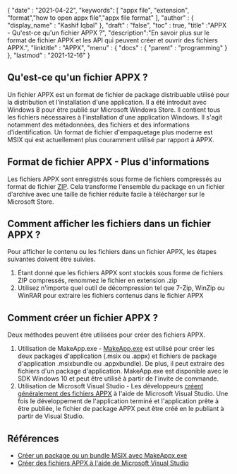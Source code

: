 {
  "date" : "2021-04-22",
  "keywords": [ "appx file", "extension", "format","how to open appx file","appx file format" ],
  "author" : {
    "display_name" : "Kashif Iqbal"
},
  "draft" : "false",
  "toc" : true,
  "title" :"APPX - Qu'est-ce qu'un fichier APPX ?",
  "description":"En savoir plus sur le format de fichier APPX et les API qui peuvent créer et ouvrir des fichiers APPX.",
  "linktitle" : "APPX",
  "menu" : {
    "docs" : {
      "parent" : "programming"
}
},
  "lastmod" : "2021-12-16"
}

## Qu'est-ce qu'un fichier APPX ?

Un fichier APPX est un format de fichier de package distribuable utilisé pour la distribution et l'installation d'une application. Il a été introduit avec Windows 8 pour être publié sur Microsoft Windows Store. Il contient tous les fichiers nécessaires à l'installation d'une application Windows. Il s'agit notamment des métadonnées, des fichiers et des informations d'identification. Un format de fichier d'empaquetage plus moderne est MSIX qui est actuellement plus couramment utilisé par rapport à APPX.

## Format de fichier APPX - Plus d'informations

Les fichiers APPX sont enregistrés sous forme de fichiers compressés au format de fichier [ZIP](/fr/compression/zip/). Cela transforme l'ensemble du package en un fichier d'archive avec une taille de fichier réduite facile à télécharger sur le Microsoft Store.

## Comment afficher les fichiers dans un fichier APPX ?

Pour afficher le contenu ou les fichiers dans un fichier APPX, les étapes suivantes doivent être suivies.

1. Étant donné que les fichiers APPX sont stockés sous forme de fichiers ZIP compressés, renommez le fichier en extension .zip
1. Utilisez n'importe quel outil de décompression tel que 7-Zip, WinZip ou WinRAR pour extraire les fichiers contenus dans le fichier APPX

## Comment créer un fichier APPX ?

Deux méthodes peuvent être utilisées pour créer des fichiers APPX.

1. Utilisation de MakeApp.exe - [MakeApp.exe](https://learn.microsoft.com/en-us/windows/msix/package/create-app-package-with-makeappx-tool) est utilisé pour créer les deux packages d'application (.msix ou .appx) et fichiers de package d'application .msixbundle ou .appxbundle). De plus, il peut extraire des fichiers d'un package d'application. MakeApp.exe est disponible avec le SDK Windows 10 et peut être utilisé à partir de l'invite de commande.
1. Utilisation de Microsoft Visual Studio - Les développeurs [créent généralement des fichiers APPX](https://learn.microsoft.com/en-us/windows/msix/desktop/vs-package-overview) à l'aide de Microsoft Visual Studio. Une fois le développement de l'application terminé et l'application prête à être publiée, le fichier de package APPX peut être créé en le publiant à partir de Visual Studio.

## Références

* [Créer un package ou un bundle MSIX avec MakeAppx.exe](https://learn.microsoft.com/en-us/windows/msix/package/create-app-package-with-makeappx-tool)
* [Créer des fichiers APPX à l'aide de Microsoft Visual Studio](https://learn.microsoft.com/en-us/windows/msix/desktop/vs-package-overview)

